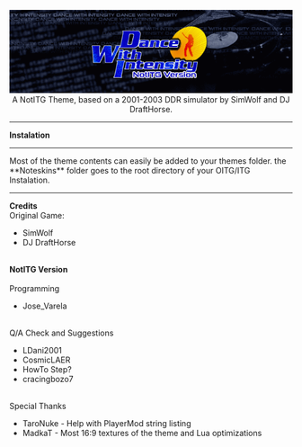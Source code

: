 <p align="center">
	<img src="https://github.com/JoseVarelaP/-NotITG--Dance-With-Intensity/blob/master/GitHubBanner.png" >
	<br>A NotITG Theme, based on a 2001-2003 DDR simulator by SimWolf and DJ DraftHorse.
	<hr>
</p>

**Instalation**
<hr>
Most of the theme contents can easily be added to your themes folder.
the **Noteskins** folder goes to the root directory of your OITG/ITG Instalation.
<hr>

**Credits**
	<br> Original Game:
	<ul>
	<li>SimWolf
	<li>DJ DraftHorse
	</ul>
	<b><br>NotITG Version</b>
	<br>
	<br>Programming
	<ul>
	<li>Jose_Varela
	</ul>
	<br>Q/A Check and Suggestions
	<ul>
	<li>LDani2001
	<li>CosmicLAER
	<li>HowTo Step?
	<li>cracingbozo7
	</ul>
	<br>Special Thanks
	<ul>
	<li>TaroNuke - Help with PlayerMod string listing
	<li>MadkaT - Most 16:9 textures of the theme and Lua optimizations
	</ul>
